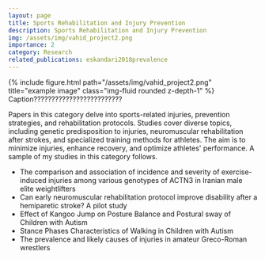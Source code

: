 ```yaml
---
layout: page
title: Sports Rehabilitation and Injury Prevention
description: Sports Rehabilitation and Injury Prevention
img: /assets/img/vahid_project2.png
importance: 2
category: Research
related_publications: eskandari2018prevalence
---
```


<div class="row">
    <div class="col-sm mt-3 mt-md-0">
        {% include figure.html path="/assets/img/vahid_project2.png" title="example image" class="img-fluid rounded z-depth-1" %}
    </div>
</div>
<div class="caption">
Caption?????????????????????????
</div>


Papers in this category delve into sports-related injuries, prevention strategies, and rehabilitation protocols. Studies cover diverse topics, including genetic predisposition to injuries, neuromuscular rehabilitation after strokes, and specialized training methods for athletes. The aim is to minimize injuries, enhance recovery, and optimize athletes' performance. A sample of my studies in this category follows.

-	The comparison and association of incidence and severity of exercise-induced injuries among various genotypes of ACTN3 in Iranian male elite weightlifters
-	Can early neuromuscular rehabilitation protocol improve disability after a hemiparetic stroke? A pilot study
-	Effect of Kangoo Jump on Posture Balance and Postural sway of Children with Autism
-	Stance Phases Characteristics of Walking in Children with Autism
-	The prevalence and likely causes of injuries in amateur Greco-Roman wrestlers
